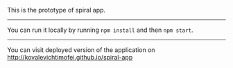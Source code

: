 This is the prototype of spiral app.

***

You can run it locally by running `npm install` and then `npm start`.

***

You can visit deployed version of the application on <http://kovalevichtimofei.github.io/spiral-app>